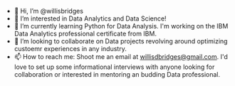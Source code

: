 - 👋 Hi, I’m @willisbridges
- 👀 I’m interested in Data Analytics and Data Science! 
- 🌱 I’m currently learning Python for Data Analysis. I'm working on the IBM Data Analytics professional certificate from IBM.
- 💞️ I’m looking to collaborate on Data projects revolving around optimizing custoemr experiences in any industry.
- 📫 How to reach me: Shoot me an email at willisdbridges@gmail.com. I'd love to set up some informational interviews with anyone looking for collaboration or interested in mentoring an budding Data professional.

<!---
willisbridges/willisbridges is a ✨ special ✨ repository because its `README.md` (this file) appears on your GitHub profile.
You can click the Preview link to take a look at your changes.
--->
